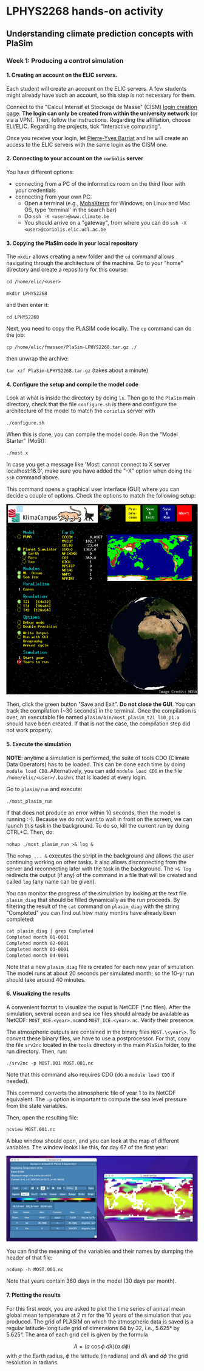 # LPHYS2268 hands-on activity
## Understanding climate prediction concepts with PlaSim


### Week 1: Producing a control simulation

#### 1. Creating an account on the ELIC servers.

Each student will create an account on the ELIC servers. A few students might already have such an account, so this step is not necessary for them.

Connect to the "Calcul Intensif et Stockage de Masse" (CISM) [login creation page](https://www.cism.ucl.ac.be/doc/_contents/About/cilog.html). **The login can only be created from within the university network** (or via a VPN). Then, follow the instructions. Regarding the affiliation, choose ELI/ELIC. Regarding the projects, tick "Interactive computing".

Once you receive your login, let [Pierre-Yves Barriat](mailto:pierre-yves.barriat@uclouvain.be) and he will create an access to the ELIC servers with the same login as the CISM one.

#### 2. Connecting to your account on the `coriolis` server

You have different options:
- connecting from a PC of the informatics room on the third floor with your credentials
- connecting from your own PC:
	- Open a terminal (e.g., [MobaXterm](https://mobaxterm.mobatek.net/download-home-edition.html) for Windows; on Linux and Mac OS, type 'terminal' in the search bar)
	- Do `ssh -X <user>@www.climate.be`
	- You should arrive on a "gateway", from where you can do `ssh -X <user>@coriolis.elic.ucl.ac.be`

#### 3. Copying the PlaSim code in your local repository

The `mkdir` allows creating a new folder and the `cd` command allows navigating through the architecture of the machine. Go to your "home" directory and create a repository for this course:

`cd /home/elic/<user>`

`mkdir LPHYS2268`

and then enter it:

`cd LPHYS2268`


Next, you need to copy the PLASIM code locally. The `cp` command can do the job:

`cp /home/elic/fmasson/PlaSim-LPHYS2268.tar.gz ./`
	
then unwrap the archive:

`tar xzf PlaSim-LPHYS2268.tar.gz` (takes about a minute)

#### 4. Configure the setup and compile the model code

Look at what is inside the directory by doing `ls`. Then go to the `PlaSim` main directory, check that the file `configure.sh` is there and configure the architecture of the model to match the `coriolis` server with

`./configure.sh`

When this is done, you can compile the model code. Run the "Model Starter" (MoSt):

`./most.x`

In case you get a message like 'Most: cannot connect to X server localhost:16.0', make sure you have added the "-X" option when doing the `ssh` command above.

This command opens a graphical user interface (GUI) where you can decide a couple of options. Check the options to match the following setup:

<p align="center">
<img src="./figs/MoSt.png" height="500px">
</p>

Then, click the green button "Save and Exit". **Do not close the GUI**. You can track the compilation (~30 seconds) in the terminal. Once the compilation is over, an executable file named `plasim/bin/most_plasim_t21_l10_p1.x` should have been created. If that is not the case, the compilation step did not work properly.

#### 5. Execute the simulation

**NOTE**: anytime a simulation is performed, the suite of tools CDO (Climate Data Operators) has to be loaded. This can be done each time by doing `module load CDO`. Alternatively, you can add `module load CDO` in the file `/home/elic/<user>/.bashrc` that is loaded at every login.

Go to `plasim/run` and execute:

``./most_plasim_run``

If that does not produce an error within 10 seconds, then the model is running :-). Because we do not want to wait in front on the screen, we can launch this task in the background. To do so, kill the current run by doing CTRL+C. Then, do:

`nohup ./most_plasim_run >& log &`

The `nohup ... &` executes the script in the background and allows the user continuing working on other tasks. It also allows disconnecting from the server and reconnecting later with the task in the background. The `>& log` redirects the output (if any) of the command in a file that will be created and called `log` (any name can be given). 

You can monitor the progress of the simulation by looking at the text file `plasim_diag` that should be filled dynamically as the run proceeds. By filtering the result of the `cat` command on `plasim_diag` with the string "Completed" you can find out how many months have already been completed:

```
cat plasim_diag | grep Completed
Completed month 01-0001
Completed month 02-0001
Completed month 03-0001
Completed month 04-0001
```
Note that a new `plasim_diag` file is created for each new year of simulation.
The model runs at about 20 seconds per simulated month; so the 10-yr run should take around 40 minutes.

#### 6. Visualizing the results

A convenient format to visualize the ouput is NetCDF (\*.nc files). After the simulation, several ocean and sea ice files should already be available as NetCDF: `MOST_OCE.<year>.nc`and `MOST_ICE.<year>.nc`. Verify their presence.

The atmospheric outputs are contained in the binary files `MOST.\<year\>`. To convert these binary files, we have to use a postprocessor. For that, copy the file `srv2nc` located in the `tools` directory in the main `PlaSim` folder, to the run directory. Then, run:

```
./srv2nc -p MOST.001 MOST.001.nc
```

Note that this command also requires CDO (do a `module load CDO` if needed).

This command converts the atmospheric file of year 1 to its NetCDF equivalent. The `-p` option is important to compute the sea level pressure from the state variables.

Then, open the resulting file:

```
ncview MOST.001.nc
```

A blue window should open, and you can look at the map of different variables. The window looks like this, for day 67 of the first year:

<p align="center">
<img src="./figs/tas67.png">
</p>

You can find the meaning of the variables and their names by dumping the header of that file:
```
ncdump -h MOST.001.nc
```

Note that years contain 360 days in the model (30 days per month).

#### 7. Plotting the results

For this first week, you are asked to plot the time series of annual mean global mean temperature at 2 m for the 10 years of the simulation that you produced. The grid of PLASIM on which the atmospheric data is saved is a regular latitude-longitude grid of dimensions 64 by 32, i.e., 5.625° by 5.625°. The area of each grid cell is given by the formula 

$$A = (a \  \cos\phi \  d\lambda) (a \  d\phi)$$
with $a$ the Earth radius, $\phi$ the latitude (in radians) and $d\lambda$ and $d\phi$ the grid resolution in radians.
